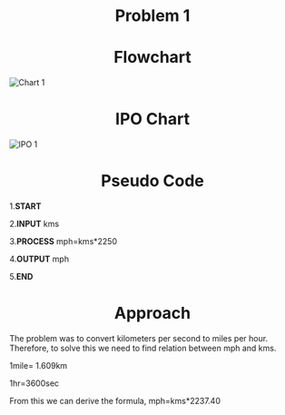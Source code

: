 <h1 align=center> <b>Problem 1</b>


<h1 align=center>Flowchart</h1>

![Chart 1](https://github.com/user-attachments/assets/015cfb90-956f-4c4c-bc88-d16e3ba54931)


<h1 align=center>IPO Chart</h1>

![IPO 1](https://github.com/user-attachments/assets/8c3e178c-f36c-4c38-bf88-72cf2693dd75)



<h1 align=center>Pseudo Code</h1>

1.<b>START</b>

2.<b>INPUT</b> kms

3.<b>PROCESS</b> mph=kms*2250 

4.<b>OUTPUT</b> mph 

5.<b>END</b>

<h1 align=center>Approach</h1>
The problem was to convert kilometers per second to miles per hour. Therefore, to solve this we need to find relation between mph and kms. 

1mile= 1.609km 

1hr=3600sec

From this we can derive the formula, 
mph=kms*2237.40
